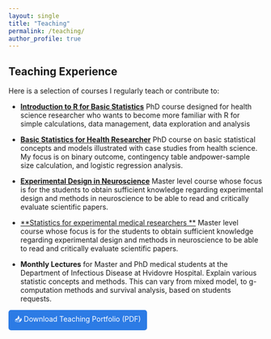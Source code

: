 ```yaml
---
layout: single
title: "Teaching"
permalink: /teaching/
author_profile: true
---
```


## Teaching Experience

Here is a selection of courses I regularly teach or contribute to:

- [**Introduction to R for Basic Statistics**](https://phdcourses.ku.dk/DetailKursus.aspx?id=111387&sitepath=SUND)
 PhD course designed for health science researcher who wants to become more familiar with R for simple calculations, data management, data exploration and analysis
- [**Basic Statistics for Health Researcher**](https://phdcourses.ku.dk/DetailKursus.aspx?id=111388&sitepath=SUND)
  PhD course on basic statistical concepts and models illustrated with case studies from health science.
  My focus is on binary outcome, contingency table andpower-sample size calculation, and logistic regression analysis.
- [**Experimental Design in Neuroscience**](https://kurser.ku.dk/course/sneu23005u/)
  Master level course whose focus is for the students to obtain sufficient knowledge regarding experimental design and
  methods in neuroscience to be able to read and critically evaluate scientific papers.
- [**Statistics for experimental medical researchers **](https://phdcourses.dk/Course/131321)
  Master level course whose focus is for the students to obtain sufficient knowledge regarding experimental design and
  methods in neuroscience to be able to read and critically evaluate scientific papers.
  
- **Monthly Lectures** 
 for Master and PhD medical students at the Department of Infectious Disease at Hvidovre Hospital.
 Explain various statistic concepts and methods. This can vary from mixed model, to g-computation methods and survival
 analysis, based on students requests.

<p>
  <a href="/files/Teaching_Portfolio.pdf" target="_blank" 
     style="display: inline-block; padding: 8px 12px; background-color: #2c7be5; color: white; text-decoration: none; border-radius: 5px;">
    📥 Download Teaching Portfolio (PDF)
  </a>
</p>

  

